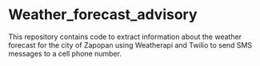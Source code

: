 # Weather_forecast_advisory
This repository contains code to extract information about the weather forecast for the city of Zapopan using Weatherapi and Twilio to send SMS messages to a cell phone number.

